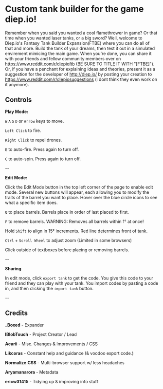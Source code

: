 # Custom tank builder for the game diep.io!

Remember when you said you wanted a cool flamethrower in game? Or that time when you wanted laser tanks, or a big sword? Well, welcome to Diep.io's Fantasy Tank Builder Expansion(FTBE) where you can do all of that and more. Build the tank of your dreams, then test it out in a simulated envirement mimicing the main game. When you're done, you can share it with your friends and fellow community members over on https://www.reddit.com/r/diepioftb (BE SURE TO TITLE IT WITH "[FTBE]"). Or, if you have a penchant for explaining ideas and theories, present it as a suggestion for the developer of http://diep.io/ by posting your creation to https://www.reddit.com/r/diepiosuggestions (i dont think they even work on it anymore).


## Controls

**Play Mode:**

`W` `A` `S` `D` or `Arrow` keys to move.

`Left Click` to fire.

`Right Click` to repel drones.

`E` to auto-fire. Press again to turn off.

`C` to auto-spin. Press again to turn off.

--

**Edit Mode:**

Click the Edit Mode button in the top left corner of the page to enable edit mode. Several new buttons will appear, each allowing you to modify the traits of the barrel you want to place. Hover over the blue circle icons to see what a specific item does.

`Q` to place barrels. Barrels place in order of last placed to first. 

`F` to remove barrels. WARNING: Removes all barrels within 1° at once! 

Hold `Shift` to align in 15° increments. Red line determines front of tank. 

`Ctrl` + `Scroll Wheel` to adjust zoom (Limited in some browsers) 

Click outside of textboxes before placing or removing barrels.

--

**Sharing**

In edit mode, click `export tank` to get the code. You give this code to your friend and they can play with your tank. You import codes by pasting a code in, and then clicking the `import tank` button. 

--
## Credits

**\_Boxed** - Expander

**IBlobTouch** - Project Creator / Lead

**Acarii** - Misc. Changes & Improvements / CSS

**Likcoras** - Constant help and guidance (& voodoo export code.)

**Normalize.CSS** - Multi-browser support w/ less headaches

**Aryamanarora** - Metadata

[//]: # (Note: ericw31415 doesn't like having his username capitalized.)
**ericw31415** - Tidying up & improving info stuff
